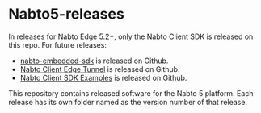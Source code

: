 # Nabto5-releases

In releases for Nabto Edge 5.2+, only the Nabto Client SDK is released on this repo. For future releases:

* [nabto-embedded-sdk](https://github.com/nabto/nabto-embedded-sdk) is released on Github.
* [Nabto Client Edge Tunnel](https://github.com/nabto/nabto-client-edge-tunnel) is released on Github.
* [Nabto Client SDK Examples](https://github.com/nabto/nabto-client-sdk-examples) is released on Github.

This repository contains released software for the Nabto 5 platform. Each release has its own folder named as the version number of that release.
